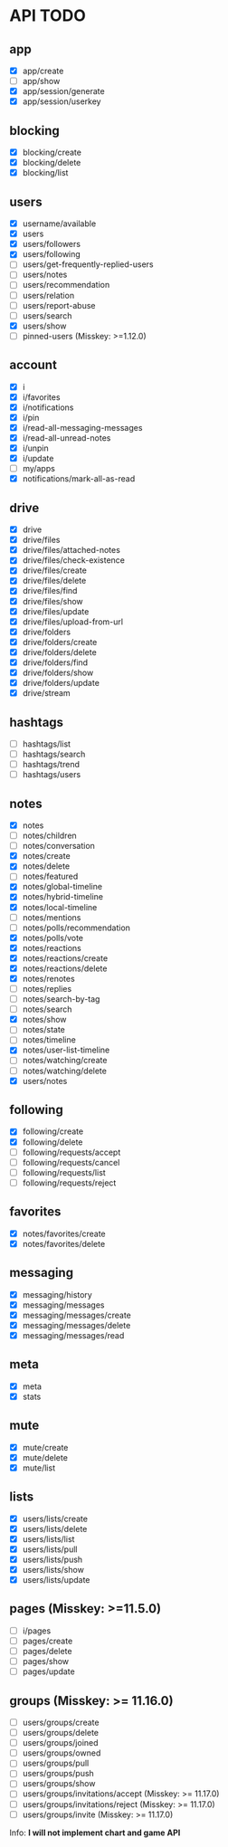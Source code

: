 # API TODO

## app

- [x] app/create
- [ ] app/show
- [x] app/session/generate
- [x] app/session/userkey

## blocking

- [x] blocking/create
- [x] blocking/delete
- [x] blocking/list

## users

- [x] username/available
- [x] users
- [x] users/followers
- [x] users/following
- [ ] users/get-frequently-replied-users
- [ ] users/notes
- [ ] users/recommendation
- [ ] users/relation
- [ ] users/report-abuse
- [ ] users/search
- [x] users/show
- [ ] pinned-users (Misskey: >=1.12.0)

## account

- [x] i
- [x] i/favorites
- [x] i/notifications
- [x] i/pin
- [x] i/read-all-messaging-messages
- [x] i/read-all-unread-notes
- [x] i/unpin
- [x] i/update
- [ ] my/apps
- [x] notifications/mark-all-as-read

## drive

- [x] drive
- [x] drive/files
- [x] drive/files/attached-notes
- [x] drive/files/check-existence
- [x] drive/files/create
- [x] drive/files/delete
- [x] drive/files/find
- [x] drive/files/show
- [x] drive/files/update
- [x] drive/files/upload-from-url
- [x] drive/folders
- [x] drive/folders/create
- [x] drive/folders/delete
- [x] drive/folders/find
- [x] drive/folders/show
- [x] drive/folders/update
- [x] drive/stream

## hashtags

- [ ] hashtags/list
- [ ] hashtags/search
- [ ] hashtags/trend
- [ ] hashtags/users

## notes

- [x] notes
- [ ] notes/children
- [ ] notes/conversation
- [x] notes/create
- [x] notes/delete
- [ ] notes/featured
- [x] notes/global-timeline
- [x] notes/hybrid-timeline
- [x] notes/local-timeline
- [ ] notes/mentions
- [ ] notes/polls/recommendation
- [x] notes/polls/vote
- [x] notes/reactions
- [x] notes/reactions/create
- [x] notes/reactions/delete
- [x] notes/renotes
- [ ] notes/replies
- [ ] notes/search-by-tag
- [ ] notes/search
- [x] notes/show
- [ ] notes/state
- [ ] notes/timeline
- [x] notes/user-list-timeline
- [ ] notes/watching/create
- [ ] notes/watching/delete
- [x] users/notes

## following

- [x] following/create
- [x] following/delete
- [ ] following/requests/accept
- [ ] following/requests/cancel
- [ ] following/requests/list
- [ ] following/requests/reject

## favorites

- [x] notes/favorites/create
- [x] notes/favorites/delete

## messaging

- [x] messaging/history
- [x] messaging/messages
- [x] messaging/messages/create
- [x] messaging/messages/delete
- [x] messaging/messages/read

## meta

- [x] meta
- [x] stats

## mute

- [x] mute/create
- [x] mute/delete
- [x] mute/list

## lists

- [x] users/lists/create
- [x] users/lists/delete
- [x] users/lists/list
- [x] users/lists/pull
- [x] users/lists/push
- [x] users/lists/show
- [x] users/lists/update

## pages (Misskey: >=11.5.0)

- [ ] i/pages
- [ ] pages/create
- [ ] pages/delete
- [ ] pages/show
- [ ] pages/update

## groups (Misskey: >= 11.16.0)

- [ ] users/groups/create
- [ ] users/groups/delete
- [ ] users/groups/joined
- [ ] users/groups/owned
- [ ] users/groups/pull
- [ ] users/groups/push
- [ ] users/groups/show
- [ ] users/groups/invitations/accept (Misskey: >= 11.17.0)
- [ ] users/groups/invitations/reject (Misskey: >= 11.17.0)
- [ ] users/groups/invite (Misskey: >= 11.17.0)

Info: **I will not implement chart and game API**
